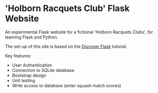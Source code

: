 # 'Holborn Racquets Club' Flask Website

An experimental Flask website for a fictional 'Holborn Racquets Clubs', for learning Flask and Python. 

The set-up of this site is based on the [Discover Flask](https://github.com/realpython/discover-flask) tutorial. 

Key features: 
- User Authentication
- Connection to SQLite database
- Bootstrap design
- Unit testing
- Write access to database (enter squash match scores)
